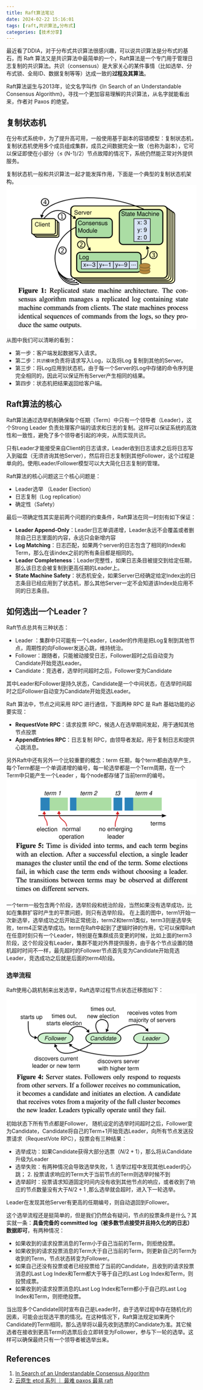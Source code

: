 ```yaml
---
title: Raft算法笔记 
date: 2024-02-22 15:16:01
tags: [raft,共识算法,分布式]
categories: [技术分享]
---
```


最近看了DDIA，对于分布式共识算法很感兴趣，可以说共识算法是分布式的基石，而 Raft 算法又是共识算法中最简单的一个，Raft算法是一个专门用于管理日志复制的共识算法。共识（consensus）是大家关心的某件事情（比如选举、分布式锁、全局ID、数据复制等等）达成一致的**过程及其算法**。

Raft算法诞生与2013年，论文名字叫作《In Search of an Understandable Consensus Algorithm》，寻找一个更加容易理解的共识算法，从名字就能看出来，作者对 Paxos 的绝望。

<!-- more -->

## 复制状态机

在分布式系统中，为了提升高可用，一般使用基于副本的容错模型：复制状态机，复制状态机使用多个成员组成集群，成员之间数据完全一致（也称为副本），它可以保证即使在小部分（≤ (N-1)/2）节点故障的情况下，系统仍然能正常对外提供服务。


复制状态机一般和共识算法一起才能发挥作用，下面是一个典型的复制状态机架构。
![image.png](https://raw.githubusercontent.com/zhaohongxuan/picgo/master/20240112161859.png)

从图中我们可以清晰的看到：
- 第一步：客户端发起数据写入请求。
- 第二步：`共识模块`负责将请求写入Log，以及将Log 复制到其他的Server。
- 第三步：将Log应用到状态机，由于每一个Server的Log中存储的命令序列是完全相同的，因此可以保证所有Server产生相同的结果。
- 第四步：状态机把结果返回给客户端。

## Raft算法的核心

Raft算法通过选举机制确保每个任期（Term）中只有一个领导者（Leader），这个Strong Leader 负责处理客户端的请求和日志的复制。这样可以保证系统的高效性和一致性，避免了多个领导者引起的冲突，从而实现共识。

只有Leader才能接受来自Client的日志请求，Leader收到日志请求之后将日志写入到磁盘（无须咨询其他Server），然后将日志复制到其他Follower，这个过程是单向的。使用Leader/Follower模型可以大大简化日志复制的管理。

Raft算法的核心问题这三个核心问题是：
- Leader选举 （Leader Election）
- 日志复制（Log replication）
- 确定性（Safety）

最后一项确定性其实是前两个问题的约束条件，Raft算法在同一时刻有如下保证：

- **Leader Append-Only**：Leader日志单调递增，Leader永远不会覆盖或者删除自己日志里面的内容，永远只会新增内容
- **Log Matching**：日志匹配，如果两个server的日志包含了相同的Index和Term，那么在该index之前的所有条目都是相同的。
- **Leader Completeness**：Leader完整性，如果日志条目被提交到给定任期，那么该日志会被复制到更高任期的Leader上。
- **State Machine Safety**：状态机安全，如果Server已经确定给定Index出的日志条目已经应用到了状态机，那么其他Server一定不会知道该Index处应用不同的日志条目。


## 如何选出一个Leader？

Raft节点总共有三种状态：
- Leader ：集群中只可能有一个Leader，Leader的作用是把Log复制到其他节点，周期性的向Follower发送心跳，维持统治。
- Follower：跟随者，只能被动接受日志，Follower超时之后自动变为Candidate开始竞选Leader。
- Candidate：竞选者，选举时间超时之后，Follower变为Candidate

其中Leader和Follower是持久状态，Candidate是一个中间状态，在选举时间超时之后Follower自动变为Candidate开始竞选Leader。

Raft 算法中，节点之间采用 RPC 进行通信，下面两种 RPC 是 Raft 基础功能的必要实现：
- **RequestVote RPC**：请求投票 RPC，候选人在选举期间发起，用于通知其他节点投票
- **AppendEntries RPC**：日志复制 RPC，由领导者发起，用于复制日志和提供心跳消息。

另外Raft中还有另外一个比较重要的概念：term 任期，每个term都由选举产生，每个Term都是一个单调递增的编号，每一轮选举都是一个Term周期，在一个Term中只能产生一个Leader ，每个node都存储了当前term的编号。
![image.png](https://raw.githubusercontent.com/zhaohongxuan/picgo/master/20240112164058.png)

一个term一般包含两个阶段，选举阶段和统治阶段，当然如果没有选举成功，比如在集群扩容时产生的平票问题，则只有选举阶段。
在上面的图中，term1开始一次新选举，选举成功之后开始正常统治，term2和term1类似，term3则是选举失败，term4正常选举成功。term在Raft中起到了逻辑时钟的作用，它可以保障Raft在任意时刻只有一个Leader，特别是在集群成员变更的时候，比如上面的term3阶段，这个阶段没有Leader，集群不能对外界提供服务，由于各个节点设置的随机超时时间不一样，最先超时的Follower节点首先变为Candidate开始竞选Leader，竞选成功之后就是后面的term4阶段。

### 选举流程

Raft使用心跳机制来出发选举，Raft选举过程节点状态迁移图如下：
![image.png](https://raw.githubusercontent.com/zhaohongxuan/picgo/master/20240112150121.png)
 初始状态下所有节点都是Follower， 随机设定的选举时间超时之后，Follower变为Candidate，Candidate将自己的Term+1开始竞选Leader，向所有节点发送投票请求（RequestVote RPC），投票会有三种结果：
- 选举成功：如果Candidate获得大部分选票（$N/2+1$），那么将从Candidate升级为Leader
- 选举失败：有两种情况会导致选举失败，1. 选举过程中发现其他Leader的心跳； 2. 投票请求响应的Term大于当前节点的Term则选举时候不到
- 选举超时：投票请求知道固定时间内没有收到其他节点的响应，或者收到了响应的节点数量没有大于$N/2+1$ ,那么选举就会超时，进入下一轮选举。

Leader在发现其他Server有更高的任期编号，则自动退回到Follower。

这个选举流程还是挺简单的，但是我们仍然会有疑问，节点的投票条件是什么？其实就一条：**具备完备的 committed log（被多数节点接受并且持久化的的日志） 数据即可**，有两种情况：
- 如果收到的请求投票消息的Term小于自己当前的Term，则拒绝投票。
- 如果收到的请求投票消息的Term大于自己当前的Term，则更新自己的Term为收到的Term，节点状态转变为Follower。
- 如果自己还没有投票或者已经投票给了当前的Candidate，且收到的请求投票消息的Last Log Index和Term都大于等于自己的Last Log Index和Term，则投赞成票。
- 如果收到的请求投票消息的Last Log Index和Term都小于自己的Last Log Index和Term，则拒绝投票。

当出现多个Candidate同时宣布自己是Leader时，由于选举过程中存在随机化的因素，可能会出现选平票的情况。在这种情况下，Raft算法规定如果两个Candidate的Term相同，那么选举将以最先收到选票的Candidate为准。其它候选者在接收到更高Term的选票后会立即转变为Follower，参与下一轮的选举。这样可以确保最终只有一个领导者被选举出来。

## References
1. [In Search of an Understandable Consensus Algorithm](https://raft.github.io/raft.pdf)
2. [云原生 etcd 系列 ｜ 最难 paxos 最易 raft ](https://www.qiyacloud.cn/2021/10/2021-10-21/)
